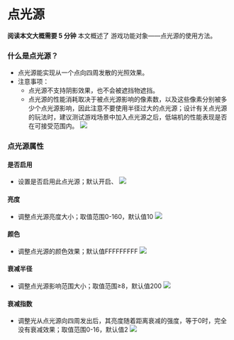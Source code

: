# 点光源

**阅读本文大概需要 5 分钟**
本文概述了 游戏功能对象——点光源的使用方法。

### 什么是点光源？

- 点光源能实现从一个点向四周发散的光照效果。
- 注意事项：
  - 点光源不支持阴影效果，也不会被遮挡物遮挡。
  - 点光源的性能消耗取决于被点光源影响的像素数，以及这些像素分别被多少个点光源影响，因此注意不要使用半径过大的点光源；设计有关点光源的玩法时，建议测试游戏场景中加入点光源之后，低端机的性能表现是否在可接受范围内。
![](https://cdn.233xyx.com/online/TdT8OzOT5Iik1719380682292.png)

### 点光源属性

#### 是否启用
- 设置是否启用此点光源；默认开启、
![](https://cdn.233xyx.com/online/Ylju8Zrnt5fh1719380675773.gif)
#### 亮度
- 调整点光源亮度大小；取值范围0-160，默认值10
![](https://cdn.233xyx.com/online/gE2P0XlET8QZ1719380676557.gif)
#### 颜色
- 调整点光源的颜色效果；默认值FFFFFFFFF
![](https://cdn.233xyx.com/online/OayXygrLGuJZ1719380677678.gif)
#### 衰减半径
- 调整点光源影响范围大小；取值范围≥8，默认值200
![](https://cdn.233xyx.com/online/MIZvVW1jaErj1719380679018.gif)
#### 衰减指数
- 调整光从点光源向四周发出后，其亮度随着距离衰减的强度，等于0时，完全没有衰减效果；取值范围0-16，默认值2
![](https://cdn.233xyx.com/online/uPxmWtOKSvy11719380680057.gif)
